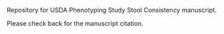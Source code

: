 Repository for USDA Phenotyping Study Stool Consistency manuscript.    

Please check back for the manuscript citation.   
